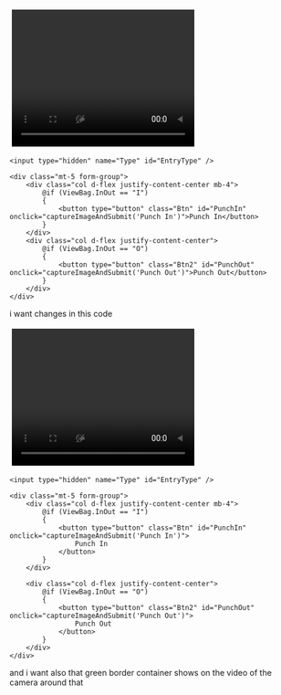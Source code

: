 <script defer src="/AS/faceApi/face-api.min.js"></script>
<script>
window.addEventListener("DOMContentLoaded", async () => {
    const video = document.getElementById("video");
    const canvas = document.getElementById("canvas");
    const EntryTypeInput = document.getElementById("EntryType");
    const successSound = document.getElementById("successSound");
    const errorSound = document.getElementById("errorSound");
    const statusText = document.getElementById("statusText");
    const videoContainer = document.getElementById("videoContainer");

    let blinked = false;
    let blinkValidUntil = 0;
    let blinkCountdownInterval;

    const EAR_THRESHOLD = 0.27;
    const BLINK_INTERVAL = 3000;
    const ALLOW_SUBMIT_DURATION = 5000;

    const detectorOptions = new faceapi.TinyFaceDetectorOptions({ inputSize: 320, scoreThreshold: 0.5 });

    await Promise.all([
        faceapi.nets.tinyFaceDetector.loadFromUri('/AS/faceApi'),
        faceapi.nets.faceLandmark68Net.loadFromUri('/AS/faceApi')
    ]);
    console.log("Models loaded");
    startVideo();

    function startVideo() {
        navigator.mediaDevices.getUserMedia({
            video: { facingMode: "user", width: { ideal: 640 }, height: { ideal: 480 } }
        })
        .then(stream => {
            video.srcObject = stream;
            video.play();
            video.addEventListener("loadeddata", () => {
                const checkReady = setInterval(() => {
                    if (video.videoWidth > 0 && video.videoHeight > 0) {
                        clearInterval(checkReady);
                        detectBlink();
                    }
                }, 100);
            });
        })
        .catch(console.error);
    }

    function getEAR(eye) {
        const a = distance(eye[1], eye[5]);
        const b = distance(eye[2], eye[4]);
        const c = distance(eye[0], eye[3]);
        return (a + b) / (2.0 * c);
    }

    function distance(p1, p2) {
        return Math.hypot(p1.x - p2.x, p1.y - p2.y);
    }

    async function detectBlink() {
        const currentTime = Date.now();

        if (blinked && currentTime < blinkValidUntil) {
            requestAnimationFrame(detectBlink);
            return;
        }

        const detection = await faceapi.detectSingleFace(video, detectorOptions).withFaceLandmarks();

        if (detection) {
            const box = detection.detection.box;
            const faceWidth = box.width;

            if (faceWidth < 90) {
                statusText.textContent = "Move closer to the camera";
                videoContainer.style.borderColor = "orange";
                blinked = false;
            } else {
                const leftEye = detection.landmarks.getLeftEye();
                const rightEye = detection.landmarks.getRightEye();
                const avgEAR = (getEAR(leftEye) + getEAR(rightEye)) / 2.0;

                if (avgEAR < EAR_THRESHOLD && currentTime - blinkValidUntil > BLINK_INTERVAL) {
                    // Blink detected
                    blinked = true;
                    blinkValidUntil = currentTime + ALLOW_SUBMIT_DURATION;
                    videoContainer.style.borderColor = "limegreen";
                    startCountdown();
                } else if (!blinked) {
                    videoContainer.style.borderColor = "red";
                    statusText.textContent = "Please blink to verify liveness";
                }
            }
        } else {
            videoContainer.style.borderColor = "gray";
            statusText.textContent = "No face detected";
            blinked = false;
        }

        requestAnimationFrame(detectBlink);
    }

    function startCountdown() {
        let remaining = ALLOW_SUBMIT_DURATION / 1000;
        statusText.textContent = `Blink detected! You can proceed. (${remaining}s)`;
        clearInterval(blinkCountdownInterval);
        blinkCountdownInterval = setInterval(() => {
            remaining--;
            if (remaining > 0) {
                statusText.textContent = `You can proceed. (${remaining}s)`;
            } else {
                clearInterval(blinkCountdownInterval);
                blinked = false;
                videoContainer.style.borderColor = "red";
                statusText.textContent = "Please blink to verify liveness";
            }
        }, 1000);
    }

    window.captureImageAndSubmit = function (entryType) {
        if (!blinked || Date.now() > blinkValidUntil) {
            videoContainer.style.borderColor = "red";
            statusText.textContent = "Blink required before submitting";
            Swal.fire({
                title: "Liveness Check Failed",
                text: "Please blink to verify you're not using a static image.",
                icon: "warning"
            });
            return;
        }

        blinked = false;
        statusText.textContent = "";
        videoContainer.style.borderColor = "transparent";

        EntryTypeInput.value = entryType;

        const context = canvas.getContext("2d");
        canvas.width = video.videoWidth;
        canvas.height = video.videoHeight;
        context.drawImage(video, 0, 0, canvas.width, canvas.height);

        const imageData = canvas.toDataURL("image/jpeg");

        Swal.fire({
            title: "Verifying Face...",
            allowOutsideClick: false,
            showConfirmButton: false,
            didOpen: () => Swal.showLoading()
        });

        fetch("/AS/Geo/AttendanceData", {
            method: "POST",
            headers: { "Content-Type": "application/json" },
            body: JSON.stringify({ Type: entryType, ImageData: imageData })
        })
        .then(res => res.json())
        .then(data => {
            const now = new Date().toLocaleString();
            if (data.success) {
                successSound.play();
                triggerHapticFeedback("success");
                Swal.fire({
                    title: "Face Matched!",
                    text: `Attendance Recorded.\nDate & Time: ${now}`,
                    icon: "success",
                    timer: 3000,
                    showConfirmButton: false
                }).then(() => location.reload());
            } else {
                errorSound.play();
                triggerHapticFeedback("error");
                Swal.fire({
                    title: "Face Not Recognized.",
                    text: `Click the button again to retry.\nDate & Time: ${now}`,
                    icon: "error"
                });
            }
        })
        .catch(error => {
            console.error("Error:", error);
            triggerHapticFeedback("error");
            Swal.fire("Error!", "An error occurred while processing your request.", "error");
        });
    };

    function triggerHapticFeedback(type) {
        if ("vibrate" in navigator) {
            navigator.vibrate(type === "success" ? 100 : [200, 100, 200]);
        }
    }
});
</script>



<style>
    video {
        transform: scaleX(-1);
        -webkit-transform: scaleX(-1);
        -moz-transform: scaleX(-1);
    }
</style>

<audio id="successSound" src="https://notificationsounds.com/storage/sounds/files/mp3/eventually-590.mp3"></audio>
<audio id="errorSound" src="https://notificationsounds.com/storage/sounds/files/mp3/glitch-589.mp3"></audio>

<form asp-action="AttendanceData" id="form" asp-controller="Geo" method="post">
    <div class="form-group text-center">
        <div id="videoContainer" style="display: inline-block; border: 4px solid transparent; border-radius: 8px; transition: border-color 0.3s ease;">
            <video id="video" width="320" height="240" autoplay muted playsinline></video>
        </div>
        <canvas id="canvas" style="display:none;"></canvas>
        <p id="statusText" style="font-weight: bold; margin-top: 10px; color: #444;"></p>
    </div>

    <input type="hidden" name="Type" id="EntryType" />

    <div class="mt-5 form-group">
        <div class="col d-flex justify-content-center mb-4">
            @if (ViewBag.InOut == "I")
            {
                <button type="button" class="Btn" id="PunchIn" onclick="captureImageAndSubmit('Punch In')">Punch In</button>
            }
        </div>
        <div class="col d-flex justify-content-center">
            @if (ViewBag.InOut == "O")
            {
                <button type="button" class="Btn2" id="PunchOut" onclick="captureImageAndSubmit('Punch Out')">Punch Out</button>
            }
        </div>
    </div>
</form>

<script defer src="/AS/faceApi/face-api.min.js"></script>
<script src="https://cdn.jsdelivr.net/npm/sweetalert2@11"></script>

<script>
window.addEventListener("DOMContentLoaded", async () => {
    const video = document.getElementById("video");
    const canvas = document.getElementById("canvas");
    const EntryTypeInput = document.getElementById("EntryType");
    const successSound = document.getElementById("successSound");
    const errorSound = document.getElementById("errorSound");
    const statusText = document.getElementById("statusText");
    const videoContainer = document.getElementById("videoContainer");

    let blinked = false;
    let lastBlinkTime = 0;
    let blinkValidUntil = 0;

    const EAR_THRESHOLD = 0.27;
    const BLINK_INTERVAL = 3000;
    const ALLOW_SUBMIT_DURATION = 5000;

    const detectorOptions = new faceapi.TinyFaceDetectorOptions({ inputSize: 320, scoreThreshold: 0.5 });

    try {
        await Promise.all([
            faceapi.nets.tinyFaceDetector.loadFromUri('/AS/faceApi'),
            faceapi.nets.faceLandmark68Net.loadFromUri('/AS/faceApi')
        ]);
        console.log("FaceAPI models loaded");
        startVideo();
    } catch (e) {
        console.error("Failed to load face-api models", e);
    }

    function startVideo() {
        navigator.mediaDevices.getUserMedia({
            video: { facingMode: "user", width: { ideal: 640 }, height: { ideal: 480 } }
        })
        .then(stream => {
            video.srcObject = stream;
            video.play();
            video.addEventListener("loadeddata", () => {
                const checkReady = setInterval(() => {
                    if (video.videoWidth > 0 && video.videoHeight > 0) {
                        clearInterval(checkReady);
                        detectBlink();
                    }
                }, 100);
            });
        })
        .catch(err => console.error("Camera error:", err));
    }

    function getEAR(eye) {
        const a = distance(eye[1], eye[5]);
        const b = distance(eye[2], eye[4]);
        const c = distance(eye[0], eye[3]);
        return (a + b) / (2.0 * c);
    }

    function distance(p1, p2) {
        return Math.hypot(p1.x - p2.x, p1.y - p2.y);
    }

    async function detectBlink() {
        const detection = await faceapi.detectSingleFace(video, detectorOptions).withFaceLandmarks();
        const currentTime = Date.now();

        if (currentTime < blinkValidUntil) {
            requestAnimationFrame(detectBlink);
            return;
        }

        if (detection) {
            const box = detection.detection.box;
            const faceWidth = box.width;

            if (faceWidth < 90) {
                statusText.textContent = "Move closer to the camera";
                videoContainer.style.borderColor = "orange";
                blinked = false;
            } else {
                const leftEye = detection.landmarks.getLeftEye();
                const rightEye = detection.landmarks.getRightEye();
                const avgEAR = (getEAR(leftEye) + getEAR(rightEye)) / 2.0;

                if (avgEAR < EAR_THRESHOLD && currentTime - lastBlinkTime > BLINK_INTERVAL) {
                    blinked = true;
                    lastBlinkTime = currentTime;
                    blinkValidUntil = currentTime + ALLOW_SUBMIT_DURATION;

                    videoContainer.style.borderColor = "limegreen";
                    statusText.textContent = "Blink detected! You can now proceed.";

                    Swal.fire({
                        title: 'You can proceed!',
                        html: 'This window will close in <b></b> seconds.',
                        icon: 'success',
                        timer: ALLOW_SUBMIT_DURATION,
                        timerProgressBar: true,
                        didOpen: () => {
                            Swal.showLoading();
                            const b = Swal.getHtmlContainer().querySelector('b');
                            const interval = setInterval(() => {
                                b.textContent = Math.ceil(Swal.getTimerLeft() / 1000);
                            }, 100);
                        },
                        willClose: () => {
                            videoContainer.style.borderColor = "red";
                            blinked = false;
                            statusText.textContent = "Please blink to verify liveness";
                        }
                    });
                } else if (!blinked) {
                    videoContainer.style.borderColor = "red";
                    statusText.textContent = "Please blink to verify liveness";
                }
            }
        } else {
            videoContainer.style.borderColor = "gray";
            statusText.textContent = "No face detected";
            blinked = false;
        }

        requestAnimationFrame(detectBlink);
    }

    window.captureImageAndSubmit = function (entryType) {
        if (!blinked || Date.now() > blinkValidUntil) {
            videoContainer.style.borderColor = "red";
            statusText.textContent = "Blink required before submitting";
            Swal.fire({
                title: "Liveness Check Failed",
                text: "Please blink to verify you're not using a static image.",
                icon: "warning"
            });
            return;
        }

        blinked = false;
        statusText.textContent = "";
        videoContainer.style.borderColor = "transparent";

        EntryTypeInput.value = entryType;

        const context = canvas.getContext("2d");
        canvas.width = video.videoWidth;
        canvas.height = video.videoHeight;
        context.drawImage(video, 0, 0, canvas.width, canvas.height);

        const imageData = canvas.toDataURL("image/jpeg");

        Swal.fire({
            title: "Verifying Face...",
            allowOutsideClick: false,
            showConfirmButton: false,
            didOpen: () => Swal.showLoading()
        });

        fetch("/AS/Geo/AttendanceData", {
            method: "POST",
            headers: { "Content-Type": "application/json" },
            body: JSON.stringify({ Type: entryType, ImageData: imageData })
        })
        .then(response => response.json())
        .then(data => {
            const now = new Date().toLocaleString();
            if (data.success) {
                successSound.play();
                triggerHapticFeedback("success");
                Swal.fire({
                    title: "Face Matched!",
                    text: "Attendance Recorded.\nDate & Time: " + now,
                    icon: "success",
                    timer: 3000,
                    showConfirmButton: false
                }).then(() => location.reload());
            } else {
                errorSound.play();
                triggerHapticFeedback("error");
                Swal.fire({
                    title: "Face Not Recognized",
                    text: "Click the button again to retry.\nDate & Time: " + now,
                    icon: "error",
                    confirmButtonText: "Retry"
                });
            }
        })
        .catch(error => {
            console.error("Error:", error);
            triggerHapticFeedback("error");
            Swal.fire({
                title: "Error!",
                text: "An error occurred while processing your request.",
                icon: "error"
            });
        });
    };

    function triggerHapticFeedback(type) {
        if ("vibrate" in navigator) {
            navigator.vibrate(type === "success" ? 100 : [200, 100, 200]);
        }
    }
});
</script>





i want changes in this code 
<style>

   
    video {
        transform: scaleX(-1);
        -webkit-transform: scaleX(-1); 
        -moz-transform: scaleX(-1);
    }

</style>


<audio id="successSound" src="https://notificationsounds.com/storage/sounds/files/mp3/eventually-590.mp3"></audio>
<audio id="errorSound" src="https://notificationsounds.com/storage/sounds/files/mp3/glitch-589.mp3"></audio>



<form asp-action="AttendanceData" id="form" asp-controller="Geo" method="post">
    <div class="form-group text-center">
        <div id="videoContainer" style="display: inline-block; border: 4px solid transparent; border-radius: 8px; transition: border-color 0.3s ease;">
            <video id="video" width="320" height="240" autoplay muted playsinline></video>
        </div>
        <canvas id="canvas" style="display:none;"></canvas>
        <p id="statusText" style="font-weight: bold; margin-top: 10px; color: #444;"></p>
    </div>

   

    <input type="hidden" name="Type" id="EntryType" />

    <div class="mt-5 form-group">
        <div class="col d-flex justify-content-center mb-4">
            @if (ViewBag.InOut == "I")
            {
                <button type="button" class="Btn" id="PunchIn" onclick="captureImageAndSubmit('Punch In')">
                    Punch In
                </button>
            }
        </div>

        <div class="col d-flex justify-content-center">
            @if (ViewBag.InOut == "O")
            {
                <button type="button" class="Btn2" id="PunchOut" onclick="captureImageAndSubmit('Punch Out')">
                    Punch Out
                </button>
            }
        </div>
    </div>


</form>




<script>
window.addEventListener("DOMContentLoaded", async () => {
        const video = document.getElementById("video");
        const canvas = document.getElementById("canvas");
        const EntryTypeInput = document.getElementById("EntryType");
        const successSound = document.getElementById("successSound");
        const errorSound = document.getElementById("errorSound");
        const statusText = document.getElementById("statusText");
        const videoContainer = document.getElementById("videoContainer");

        let blinked = false;
        let lastBlinkTime = 0;
        const BLINK_INTERVAL = 3000;
        const EAR_THRESHOLD = 0.27;
        const detectorOptions = new faceapi.TinyFaceDetectorOptions({ inputSize: 320, scoreThreshold: 0.5 });

        try {
            await Promise.all([
                faceapi.nets.tinyFaceDetector.loadFromUri('/AS/faceApi'),
                faceapi.nets.faceLandmark68Net.loadFromUri('/AS/faceApi')
            ]);
            console.log("FaceAPI models loaded");
            startVideo();
        } catch (e) {
            console.error("Failed to load face-api models", e);
        }

        function startVideo() {
            navigator.mediaDevices.getUserMedia({
                video: {
                    facingMode: "user",
                    width: { ideal: 640 },
                    height: { ideal: 480 }
                }
            })
                .then(stream => {
                    video.srcObject = stream;
                    video.play();

                    video.addEventListener("loadeddata", () => {
                        console.log("Camera video is ready. Starting face detection...");

                        const checkReady = setInterval(() => {
                            if (video.videoWidth > 0 && video.videoHeight > 0) {
                                clearInterval(checkReady);
                                detectBlink();
                            }
                        }, 100);
                    });
                })
                .catch(err => {
                    console.error("Camera error:", err);
                });
        }

        function getEAR(eye) {
            const a = distance(eye[1], eye[5]);
            const b = distance(eye[2], eye[4]);
            const c = distance(eye[0], eye[3]);
            return (a + b) / (2.0 * c);
        }

        function distance(p1, p2) {
            return Math.hypot(p1.x - p2.x, p1.y - p2.y);
        }

        async function detectBlink() {
            const detection = await faceapi
                .detectSingleFace(video, detectorOptions)
                .withFaceLandmarks();

            if (detection) {
                const box = detection.detection.box;
                const faceWidth = box.width;

                if (faceWidth < 90) {
                    statusText.textContent = "Move closer to the camera";
                    videoContainer.style.borderColor = "orange";
                    blinked = false;
                } else {
                    const leftEye = detection.landmarks.getLeftEye();
                    const rightEye = detection.landmarks.getRightEye();
                    const leftEAR = getEAR(leftEye);
                    const rightEAR = getEAR(rightEye);
                    const avgEAR = (leftEAR + rightEAR) / 2.0;

                    if (avgEAR < EAR_THRESHOLD && Date.now() - lastBlinkTime > BLINK_INTERVAL) {
                        blinked = true;
                        lastBlinkTime = Date.now();
                        console.log("Blink detected");

                        videoContainer.style.borderColor = "limegreen";
                        statusText.textContent = "Blink detected! You can now proceed.";
                        setTimeout(() => videoContainer.style.borderColor = "transparent", 1500);
                    } else if (!blinked) {
                        statusText.textContent = "Please blink to verify liveness";
                        videoContainer.style.borderColor = "red";
                    }
                }
            } else {
                statusText.textContent = "No face detected";
                videoContainer.style.borderColor = "gray";
                blinked = false;
            }

            requestAnimationFrame(detectBlink);
        }

        window.captureImageAndSubmit = function (entryType) {
            if (!blinked) {
                videoContainer.style.borderColor = "red";
                statusText.textContent = "Blink required before submitting";
                Swal.fire({
                    title: "Liveness Check Failed",
                    text: "Please blink to verify you're not using a static image.",
                    icon: "warning"
                });
                return;
            }

            blinked = false; // Reset after submission
            statusText.textContent = "";

            EntryTypeInput.value = entryType;

            const context = canvas.getContext("2d");
            canvas.width = video.videoWidth;
            canvas.height = video.videoHeight;
            context.drawImage(video, 0, 0, canvas.width, canvas.height);

            const imageData = canvas.toDataURL("image/jpeg");

            Swal.fire({
                title: "Verifying Face...",
                allowOutsideClick: false,
                showConfirmButton: false,
                didOpen: () => {
                    Swal.showLoading();
                }
            });

            fetch("/AS/Geo/AttendanceData", {
                method: "POST",
                headers: {
                    "Content-Type": "application/json"
                },
                body: JSON.stringify({
                    Type: entryType,
                    ImageData: imageData
                })
            })
                .then(response => response.json())
                .then(data => {
                    const now = new Date();
                    const formattedDateTime = now.toLocaleString();

                    if (data.success) {
                        successSound.play();
                        triggerHapticFeedback("success");
                        Swal.fire({
                            title: "Face Matched!",
                            text: "Attendance Recorded.\nDate & Time: " + formattedDateTime,
                            icon: "success",
                            timer: 3000,
                            showConfirmButton: false
                        }).then(() => {
                            location.reload();
                        });
                    } else {
                        errorSound.play();
                        triggerHapticFeedback("error");
                        Swal.fire({
                            title: "Face Not Recognized.",
                            text: "Click the button again to retry.\nDate & Time: " + formattedDateTime,
                            icon: "error",
                            confirmButtonText: "Retry"
                        });
                    }
                })
                .catch(error => {
                    console.error("Error:", error);
                    triggerHapticFeedback("error");
                    Swal.fire({
                        title: "Error!",
                        text: "An error occurred while processing your request.",
                        icon: "error"
                    });
                });
        };

        function triggerHapticFeedback(type) {
            if ("vibrate" in navigator) {
                if (type === "success") {
                    navigator.vibrate(100);
                } else if (type === "error") {
                    navigator.vibrate([200, 100, 200]);
                }
            }
        }
    });

</script>

and i want also that green border container shows on the video of the camera around that 
